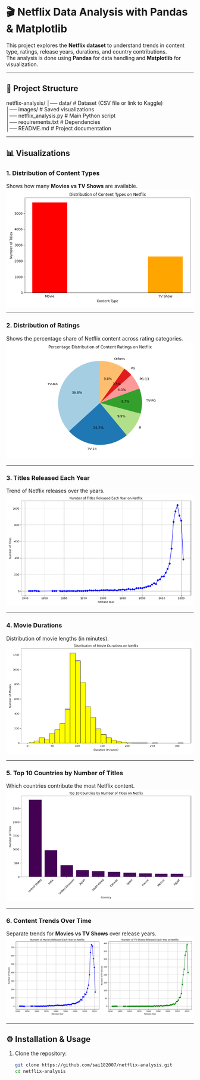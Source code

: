 # 🎬 Netflix Data Analysis with Pandas & Matplotlib  

This project explores the **Netflix dataset** to understand trends in content type, ratings, release years, durations, and country contributions.  
The analysis is done using **Pandas** for data handling and **Matplotlib** for visualization.  

---

## 📂 Project Structure
netflix-analysis/
│── data/ # Dataset (CSV file or link to Kaggle)<br>
│── images/ # Saved visualizations<br>
│── netflix_analysis.py # Main Python script<br>
│── requirements.txt # Dependencies<br>
│── README.md # Project documentation<br>

---

## 📊 Visualizations

### 1. Distribution of Content Types  
Shows how many **Movies vs TV Shows** are available.  
![Content Types](images/netflix_content_types.png)

---

### 2. Distribution of Ratings  
Shows the percentage share of Netflix content across rating categories.  
![Ratings](images/netflix_content_rating.png)

---

### 3. Titles Released Each Year  
Trend of Netflix releases over the years.  
![Release Years](images/netflix_release_years.png)

---

### 4. Movie Durations  
Distribution of movie lengths (in minutes).  
![Movie Durations](images/netflix_movie_durations.png)

---

### 5. Top 10 Countries by Number of Titles  
Which countries contribute the most Netflix content.  
![Top Countries](images/netflix_top_countries.png)

---

### 6. Content Trends Over Time  
Separate trends for **Movies vs TV Shows** over release years.  
![Content Trends](images/netflix_content_trends.png)

---

## ⚙️ Installation & Usage

1. Clone the repository:
   ```bash
   git clone https://github.com/sai182007/netflix-analysis.git
   cd netflix-analysis
